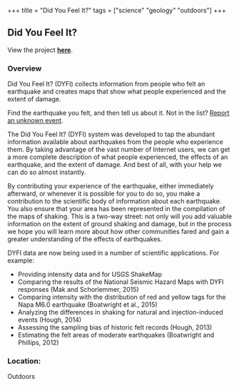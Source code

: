 +++
title = "Did You Feel It?"
tags = ["science" "geology" "outdoors"]
+++

## Did You Feel It?

View the project [**here**](https://earthquake.usgs.gov/data/dyfi/).

### Overview

Did You Feel It? (DYFI) collects information from people who felt an earthquake and creates maps that show what people experienced and the extent of damage.

Find the earthquake you felt, and then tell us about it. Not in the list? [Report an unknown event](https://earthquake.usgs.gov/earthquakes/eventpage/tellus).

The Did You Feel It? (DYFI) system was developed to tap the abundant information available about earthquakes from the people who experience them. By taking advantage of the vast number of Internet users, we can get a more complete description of what people experienced, the effects of an earthquake, and the extent of damage. And best of all, with your help we can do so almost instantly.

By contributing your experience of the earthquake, either immediately afterward, or whenever it is possible for you to do so, you make a contribution to the scientific body of information about each earthquake. You also ensure that your area has been represented in the compilation of the maps of shaking. This is a two-way street: not only will you add valuable information on the extent of ground shaking and damage, but in the process we hope you will learn more about how other communities fared and gain a greater understanding of the effects of earthquakes.

DYFI data are now being used in a number of scientific applications. For example:

- Providing intensity data and for USGS ShakeMap
- Comparing the results of the National Seismic Hazard Maps with DYFI responses (Mak and Schorlemmer, 2015)
- Comparing intensity with the distribution of red and yellow tags for the Napa M6.0 earthquake (Boatwright et al., 2015)
- Analyzing the differences in shaking for natural and injection-induced events (Hough, 2014)
- Assessing the sampling bias of historic felt records (Hough, 2013)
- Estimating the felt areas of moderate earthquakes (Boatwright and Phillips, 2012)


### Location:
Outdoors
